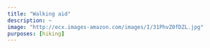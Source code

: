 ```yaml
---
title: "Walking aid"
description: ~
image: "http://ecx.images-amazon.com/images/I/31PhvZ0fDZL.jpg"
purposes: [hiking]
---
```

